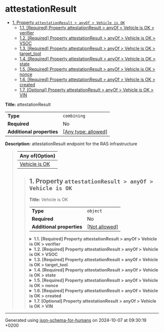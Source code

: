 # attestationResult

- [1. Property `attestationResult > anyOf > Vehicle is OK`](#anyOf_i0)
  - [1.1. [Required] Property attestationResult > anyOf > Vehicle is OK > verifier](#anyOf_i0_verifier)
  - [1.2. [Required] Property attestationResult > anyOf > Vehicle is OK > VSOC](#anyOf_i0_VSOC)
  - [1.3. [Required] Property attestationResult > anyOf > Vehicle is OK > target_tool](#anyOf_i0_target_tool)
  - [1.4. [Required] Property attestationResult > anyOf > Vehicle is OK > state](#anyOf_i0_state)
  - [1.5. [Required] Property attestationResult > anyOf > Vehicle is OK > nonce](#anyOf_i0_nonce)
  - [1.6. [Required] Property attestationResult > anyOf > Vehicle is OK > created](#anyOf_i0_created)
  - [1.7. [Optional] Property attestationResult > anyOf > Vehicle is OK > VIN](#anyOf_i0_VIN)

**Title:** attestationResult

|                           |                                                                           |
| ------------------------- | ------------------------------------------------------------------------- |
| **Type**                  | `combining`                                                               |
| **Required**              | No                                                                        |
| **Additional properties** | [[Any type: allowed]](# "Additional Properties of any type are allowed.") |

**Description:** attestationResult endpoint for the RAS infrastructure

<blockquote>

| Any of(Option)             |
| -------------------------- |
| [Vehicle is OK](#anyOf_i0) |

<blockquote>

## <a name="anyOf_i0"></a>1. Property `attestationResult > anyOf > Vehicle is OK`

**Title:** Vehicle is OK

|                           |                                                         |
| ------------------------- | ------------------------------------------------------- |
| **Type**                  | `object`                                                |
| **Required**              | No                                                      |
| **Additional properties** | [[Not allowed]](# "Additional Properties not allowed.") |

<details>
<summary>
<strong> <a name="anyOf_i0_verifier"></a>1.1. [Required] Property attestationResult > anyOf > Vehicle is OK > verifier</strong>  

</summary>
<blockquote>

|              |          |
| ------------ | -------- |
| **Type**     | `string` |
| **Required** | Yes      |

**Description:** ID of the verifier (usually ID18)

</blockquote>
</details>

<details>
<summary>
<strong> <a name="anyOf_i0_VSOC"></a>1.2. [Required] Property attestationResult > anyOf > Vehicle is OK > VSOC</strong>  

</summary>
<blockquote>

|              |          |
| ------------ | -------- |
| **Type**     | `string` |
| **Required** | Yes      |

**Description:** ID of the VSOC (usually ID08)

</blockquote>
</details>

<details>
<summary>
<strong> <a name="anyOf_i0_target_tool"></a>1.3. [Required] Property attestationResult > anyOf > Vehicle is OK > target_tool</strong>  

</summary>
<blockquote>

|              |          |
| ------------ | -------- |
| **Type**     | `string` |
| **Required** | Yes      |

**Description:** ID of the tool for the RAS result

</blockquote>
</details>

<details>
<summary>
<strong> <a name="anyOf_i0_state"></a>1.4. [Required] Property attestationResult > anyOf > Vehicle is OK > state</strong>  

</summary>
<blockquote>

|              |           |
| ------------ | --------- |
| **Type**     | `integer` |
| **Required** | Yes       |

**Description:** status of the attestation result

| Restrictions |        |
| ------------ | ------ |
| **Minimum**  | &ge; 0 |

</blockquote>
</details>

<details>
<summary>
<strong> <a name="anyOf_i0_nonce"></a>1.5. [Required] Property attestationResult > anyOf > Vehicle is OK > nonce</strong>  

</summary>
<blockquote>

|              |          |
| ------------ | -------- |
| **Type**     | `string` |
| **Required** | Yes      |

**Description:** random nonce of the request

</blockquote>
</details>

<details>
<summary>
<strong> <a name="anyOf_i0_created"></a>1.6. [Required] Property attestationResult > anyOf > Vehicle is OK > created</strong>  

</summary>
<blockquote>

|              |             |
| ------------ | ----------- |
| **Type**     | `string`    |
| **Required** | Yes         |
| **Format**   | `date-time` |

**Description:** timestamp of the message in ISO-8601 (UTC)

</blockquote>
</details>

<details>
<summary>
<strong> <a name="anyOf_i0_VIN"></a>1.7. [Optional] Property attestationResult > anyOf > Vehicle is OK > VIN</strong>  

</summary>
<blockquote>

|              |          |
| ------------ | -------- |
| **Type**     | `string` |
| **Required** | No       |

**Description:** vehicle identification number of the vehicle

</blockquote>
</details>

</blockquote>

</blockquote>

----------------------------------------------------------------------------------------------------------------------------
Generated using [json-schema-for-humans](https://github.com/coveooss/json-schema-for-humans) on 2024-10-07 at 09:30:19 +0200
